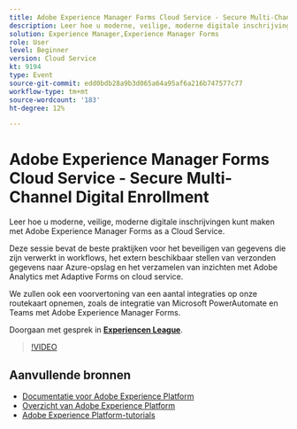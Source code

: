 ```yaml
---
title: Adobe Experience Manager Forms Cloud Service - Secure Multi-Channel Digital Enrollment
description: Leer hoe u moderne, veilige, moderne digitale inschrijvingen kunt maken met Adobe Experience Manager Forms as a Cloud Service. Deze sessie bevat de beste praktijken voor het beveiligen van gegevens die zijn verwerkt in workflows, het extern beschikbaar stellen van verzonden gegevens naar Azure-opslag en het verzamelen van inzichten met Adobe Analytics met Adaptive Forms on cloud service.
solution: Experience Manager,Experience Manager Forms
role: User
level: Beginner
version: Cloud Service
kt: 9194
type: Event
source-git-commit: edd0bdb28a9b3d065a64a95af6a216b747577c77
workflow-type: tm+mt
source-wordcount: '183'
ht-degree: 12%

---
```


# Adobe Experience Manager Forms Cloud Service - Secure Multi-Channel Digital Enrollment

Leer hoe u moderne, veilige, moderne digitale inschrijvingen kunt maken met Adobe Experience Manager Forms as a Cloud Service.

Deze sessie bevat de beste praktijken voor het beveiligen van gegevens die zijn verwerkt in workflows, het extern beschikbaar stellen van verzonden gegevens naar Azure-opslag en het verzamelen van inzichten met Adobe Analytics met Adaptive Forms on cloud service.

We zullen ook een voorvertoning van een aantal integraties op onze routekaart opnemen, zoals de integratie van Microsoft PowerAutomate en Teams met Adobe Experience Manager Forms.

Doorgaan met gesprek in **[Experiencen League](https://adobe.ly/3CQjKgg)**.

>[!VIDEO](https://video.tv.adobe.com/v/337887/?quality=12&learn=on&hidetitle=true)

## Aanvullende bronnen

- [Documentatie voor Adobe Experience Platform](https://experienceleague.adobe.com/docs/experience-platform.html)
- [Overzicht van Adobe Experience Platform](https://experienceleague.adobe.com/docs/experience-platform/landing/home.html)
- [Adobe Experience Platform-tutorials](https://experienceleague.adobe.com/docs/platform-learn/tutorials/overview.html?lang=nl)
